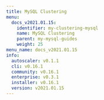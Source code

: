 ```yaml
---
title: MySQL Clustering
menu:
  docs_v2021.01.15:
    identifier: my-clustering-mysql
    name: MySQL Clustering
    parent: my-mysql-guides
    weight: 25
menu_name: docs_v2021.01.15
info:
  autoscaler: v0.1.1
  cli: v0.16.1
  community: v0.16.1
  enterprise: v0.3.1
  installer: v0.16.1
  version: v2021.01.15
---
```


